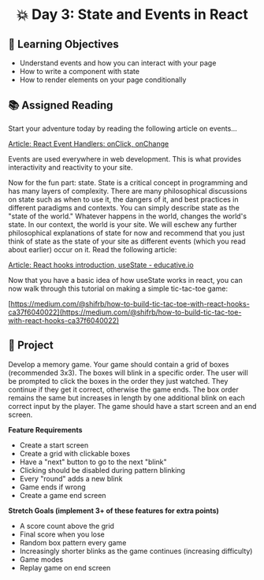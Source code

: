 <h1 align="center">
   💥 Day 3: State and Events in React
</h1>

## 🎯 Learning Objectives
- Understand events and how you can interact with your page
- How to write a component with state
- How to render elements on your page conditionally

## 📚 Assigned Reading

Start your adventure today by reading the following article on events...

[Article: React Event Handlers: onClick, onChange](https://www.robinwieruch.de/react-event-handler)

Events are used everywhere in web development. This is what provides interactivity and reactivity to your site.

Now for the fun part: state. State is a critical concept in programming and has many layers of complexity. There are many philosophical discussions on state such as when to use it, the dangers of it, and best practices in different paradigms and contexts. You can simply describe state as the "state of the world." Whatever happens in the world, changes the world's state. In our context, the world is your site. We will eschew any further philosophical explanations of state for now and recommend that you just think of state as the state of your site as different events (which you read about earlier) occur on it. Read the following article:

[Article: React hooks introduction, useState - educative.io](https://www.educative.io/edpresso/react-hooks-introduction---usestate)

Now that you have a basic idea of how useState works in react, you can now walk through this tutorial on making a simple tic-tac-toe game:

[https://medium.com/@shifrb/how-to-build-tic-tac-toe-with-react-hooks-ca37f6040022](https://medium.com/@shifrb/how-to-build-tic-tac-toe-with-react-hooks-ca37f6040022)

## 📔 Project
Develop a memory game. Your game should contain a grid of boxes (recommended 3x3). The boxes will blink in a specific order. The user will be prompted to click the boxes in the order they just watched. They continue if they get it correct, otherwise the game ends. The box order remains the same but increases in length by one additional blink on each correct input by the player. The game should have a start screen and an end screen.

**Feature Requirements**

- Create a start screen
- Create a grid with clickable boxes
- Have a "next" button to go to the next "blink"
- Clicking should be disabled during pattern blinking
- Every "round" adds a new blink
- Game ends if wrong
- Create a game end screen

**Stretch Goals (implement 3+ of these features for extra points)**

- A score count above the grid
- Final score when you lose
- Random box pattern every game
- Increasingly shorter blinks as the game continues (increasing difficulty)
- Game modes
- Replay game on end screen

